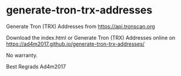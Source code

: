 # generate-tron-trx-addresses
Generate Tron (TRX) Addresses from https://api.tronscan.org

Download the index.html or Generate Tron (TRX) Addresses online on https://ad4m2017.github.io/generate-tron-trx-addresses/

No warranty.

Best Regrads
Ad4m2017
